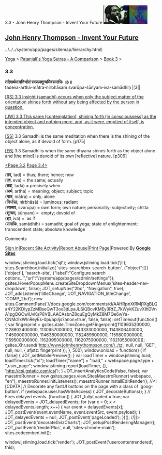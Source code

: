 3.3 - John Henry Thompson - Invent Your Future [![John Henry Thompson - Invent Your Future](../../../_/rsrc/1329567069254/config/customLogo.gif-revision=6.png)](../../../index.html)

[John Henry Thompson - Invent Your Future](../../../index.html)
---------------------------------------------------------------

../../../system/app/pages/sitemap/hierarchy.html)
    

[Yoga](../../../yoga.html)‎ > ‎[Patanjali's Yoga Sutras - A Comparison](../../patanjani.html)‎ > ‎[Book 3](../book-3.html)‎ > ‎

### 3.3

**तदेवार्थमात्रनिर्भासं स्वरूपशून्यमिवसमाधिः ॥३॥**  
tadeva-artha-mātra-nirbhāsaṁ svarūpa-śūnyam-iva-samādhiḥ ||3||  
  
  
[\[RS\] 3.3 Insight (samadhi) occurs when only the subject matter of the orientation shines forth without any being affected by the person in question.](http://www.ashtangayoga.info/philosophy/yoga-sutra-patanjali/chapter-3/item/tadeva-artha-matra-nirbhasam-svarupa-shunyam/)  
  
[\[JW\] 3.3 This same \[contemplation\], shining forth \[in consciousness\] as the intended object and nothing more, and, as it were, emptied of itself, is concentration.](http://books.google.com/books?id=YzFImjtOxUwC&pg=PA204&ci=168%2C1048%2C742%2C77&source=bookclip)  
  
[\[SS\]](http://www.amazon.com/Yoga-Sutras-Patanjali-Commentary-Satchidananda/dp/0932040381) 3.3 Samadhi is the same meditation when there is the shining of the object alone, as if devoid of form. \[p175\]  
  
[\[EB\]](http://www.amazon.com/Yoga-Sutras-Patanjali-Translation-Commentary/dp/0865477361/ref=sr_1_1?ie=UTF8&s=books&qid=1250508322&sr=1-1) 3.3 Samadhi is when the same dhyana shines forth as the object alone and \[the mind\] is devoid of its own \[reflective\] nature. \[p306\]  
  
  
[<Page 3.2](32.html)  [Page 3.4>](34.html)  
  

(**तद्**, tad) = thus; there; hence; now  
(**एव**, eva) = the same; actually  
(**तदा**, tadā) = precisely when  
(**अर्थ**, artha) = meaning; object; subject; topic  
(**मात्र**, mātra) = only; alone  
(**निर्भासा**, nirbhāsā) = luminous; radiant  
(**स्वरूप**, svarūpa) = own form; own nature; personality; subjectivity; chitta  
(**शून्यम्**, śūnyam) =  empty; devoid of  
(**इव**, iva) =  as if  
(**समाधिः**, samādhiḥ) = samadhi; goal of yoga; state of enlightenment; transcendent state; absolute knowledge

Comments

[Sign in](https://accounts.google.com/ServiceLogin?continue=http://sites.google.com/a/johnhenrythompson.com/jht/yoga/patanjani/book-3/33&service=jotspot)|[Recent Site Activity](../../../system/app/pages/recentChanges.html)|[Report Abuse](http://sites.google.com/a/johnhenrythompson.com/jht/system/app/pages/reportAbuse)|[Print Page](javascript:;)|Powered By **[Google Sites](http://sites.google.com/site)**

window.jstiming.load.tick('sjl'); window.jstiming.load.tick('jl'); sites.Searchbox.initialize( 'sites-searchbox-search-button', {"object":\[\]}\['object'\], 'search-site', {"label":"Configure search options...","url":"/system/app/pages/admin/settings"}); gsites.HoverPopupMenu.createSiteDropdownMenus('sites-header-nav-dropdown', false); JOT\_setupNav("2bd", "Navigation", true); JOT\_addListener('titleChange', 'JOT\_NAVIGATION\_titleChange', 'COMP\_2bd'); new sites.CommentPane('//docs.google.com/comments/d/AAHRpnXtRMj1XgBLQa4Y22KDIypZzMBseQwT3ox3jtLpaJLSiQBovKMEy3RtZ\_7kWykKZuvXIhDVnA1pgQGCwlUvKsP8VBLAACAsbnZ8quEgQyMkZ8M7Qe6wYa-CNMd1xWInReyEs-0pi/api/js?anon=true', false, false); setTimeout(function() { var fingerprint = gsites.date.TimeZone.getFingerprint(\[1109635200000, 1128902400000, 1130657000000, 1143333000000, 1143806400000, 1145000000000, 1146380000000, 1152489600000, 1159800000000, 1159500000000, 1162095000000, 1162075000000, 1162105500000\]); gsites.Xhr.send('http://www.johnhenrythompson.com/\_/tz', null, null, 'GET', null, null, { afjstz: fingerprint }); }, 500); window.onload = function() { if (false) { JOT\_setMobilePreview(); } var loadTimer = window.jstiming.load; loadTimer.tick("ol"); loadTimer\["name"\] = "load," + webspace.page.type + ",user\_page"; window.jstiming.report(loadTimer, {}, 'http://csi.gstatic.com/csi'); } JOT\_insertAnalyticsCode(false, false); var maestroRunner = new gsites.pages.view.SitesMaestroRunner( webspace, "en"); maestroRunner.initListeners(); maestroRunner.installEditRender(); //<!\[CDATA\[ // Decorate any fastUI buttons on the page with a class of 'goog-button'. if (webspace.user.hasWriteAccess) { JOT\_decorateButtons(); } // Fires delayed events. (function() { JOT\_fullyLoaded = true; var delayedEvents = JOT\_delayedEvents; for (var x = 0; x < delayedEvents.length; x++) { var event = delayedEvents\[x\]; JOT\_postEvent(event.eventName, event.eventSrc, event.payload); } JOT\_delayedEvents = null; JOT\_postEvent('pageLoaded'); })(); //\]\]> JOT\_postEvent('decorateGvizCharts'); JOT\_setupPostRenderingManager(); JOT\_postEvent('renderPlus', null, 'sites-chrome-main'); sites.codeembed.init();

window.jstiming.load.tick('render'); JOT\_postEvent('usercontentrendered', this);